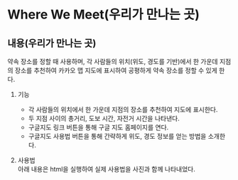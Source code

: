 # Where We Meet(우리가 만나는 곳)

## 내용(우리가 만나는 곳)

약속 장소를 정할 때 사용하며, 각 사람들의 위치(위도, 경도를 기반)에서 한 가운데 지점의 장소를 추천하여 카카오 맵 지도에 표시하여 공평하게 약속 장소를 정할 수 있게 한다.

1. 기능
   - 각 사람들의 위치에서 한 가운데 지점의 장소를 추천하여 지도에 표시한다.
   - 두 지점 사이의 총거리, 도보 시간, 자전거 시간을 나타낸다.
   - 구글지도 링크 버튼을 통해 구글 지도 홈페이지를 연다.
   - 구글지도 사용법 버튼을 통해 간략하게 위도, 경도 정보를 얻는 방법을 소개한다.

2. 사용법<br/>
아래 내용은 html을 실행하여 실제 사용법을 사진과 함께 나타내었다.
 